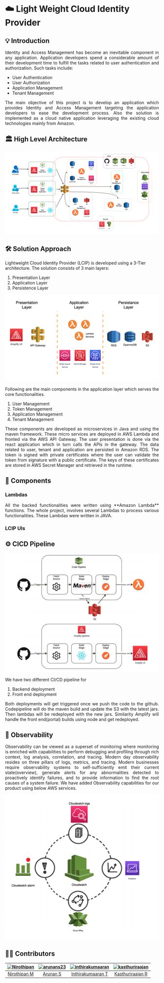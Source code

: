 # :cloud: Light Weight Cloud Identity Provider


## :bulb: Introduction

<p align="justify">
Identity and Access Management has become an inevitable component in any application. Application developers spend 
a considerable amount of their development time to fulfill the tasks related to user authentication and authorization. 
Such tasks include: 
</p>

<ul>
    <li>User Authentication</li>
    <li>User Authorization</li>
    <li>Application Management</li>
    <li>Tenant Management</li>
</ul>
<p align="justify">
The main objective of this project is to develop an application which provides Identity and Access Management targeting 
the application developers to ease the development process. Also the solution is implemented as a cloud native 
application leveraging the existing cloud technologies mainly from Amazon.
</p>

## :classical_building: High Level Architecture

![Architecture](images/architecture.png)

## :hammer_and_wrench: Solution Approach

Lightweight Cloud Identity Provider (LCIP) is developed using a 3-Tier architecture. The solution
consists of 3 main layers:
1. Presentation Layer
2. Application Layer
3. Persistence Layer

![layered archtiecture](images/solution-approach.png)

Following are the main components in the application layer which serves the core functionalities.

1. User Management
2. Token Management
3. Application Management
4. Tenant Management

<p align="justify">
These components are developed as microservices in Java and using the maven framework. These micro services are deployed 
in AWS Lambda and fronted via the AWS API Gateway. The user presentation is done via the react application which in 
turn calls the APIs in the gateway. The data related to user, tenant and application are persisted in Amazon RDS. 
The token is signed with private certificates where the user can validate the token from signature with a public 
certificate. The keys of these certificates are stored in AWS Secret Manager and retrieved in the runtime.
</p>

## :bricks: Components

### Lambdas

<p align="justify">
All the backed functionalities were written using **Amazon Lambda** functions. The whole project, involves several 
Lambdas to process various functionalities. These Lambdas were written in JAVA.
</p>

### LCIP UIs

## :gear: CICD Pipeline

![CI/CD Diagram](images/cicd-diagram.png)

We have two different CI/CD pipeline for
1. Backend deployment
2. Front end deployment

<p align="justify">
Both deployments will get triggered once we push the code to the github.
Codepipeline will do the maven build and update the S3 with the latest jars. Then lambdas will
be redeployed with the new jars. Similarity Amplify will handle the front end(portal) builds using
node and get redeployed.
</p>

## :microscope: Observability

<p align="justify">
Observability can be viewed as a superset of monitoring where monitoring is enriched
with capabilities to perform debugging and profiling through rich context, log analysis,
correlation, and tracing. Modern day observability resides on three pillars of logs, metrics, and
tracing. Modern businesses require observability systems to self-sufficiently emit their current
state(overview), generate alerts for any abnormalities detected to proactively identify failures,
and to provide information to find the root causes of a system failure.
We have added Observability capabilities for our product using below AWS services.
</p>

![Observability Diagram](images/observability-diagram.png)

## 👨‍💻 Contributors

[<img alt="Nirothipan" src="https://avatars.githubusercontent.com/u/24619763?v=4" width="100px;">](https://github.com/Nirothipan) |[<img alt="arunans23" src="https://avatars.githubusercontent.com/u/17047910?v=4" width="100px;">](https://github.com/arunans23) |[<img alt="inthirakumaaran" src="https://avatars.githubusercontent.com/u/17597685?v=4" width="100px;">](https://github.com/inthirakumaaran) | [<img alt="kasthuriraajan" src="https://avatars.githubusercontent.com/u/26266914?v=4" width="100px;">](https://github.com/kasthuriraajan)
:---:|:---:|:---:|:---:|
[Nirothipan M](https://github.com/Nirothipan)|[Arunan S](https://github.com/arunans23)|[Inthirakumaaran T](https://github.com/inthirakumaaran)|[Kasthuriraajan R](https://github.com/kasthuriraajan)


